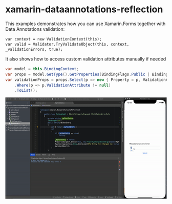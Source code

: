 # xamarin-dataannotations-reflection

This examples demonstrates how you can use Xamarin.Forms together with Data Annotations validation:

```scharp
var context = new ValidationContext(this);
var valid = Validator.TryValidateObject(this, context, _validationErrors, true);
```

 It also shows how to access custom validation attributes manually if needed

```csharp
var model = this.BindingContext;
var props = model.GetType().GetProperties(BindingFlags.Public | BindingFlags.Instance);
var validationProps = props.Select(p => new { Property = p, ValidationAttribute = p.GetCustomAttribute<ValidationAttribute>() })
    .Where(p => p.ValidationAttribute != null)
    .ToList();

```

<img src="SolutionItems/xamarin.dataannotations.validation.gif" alt=" Xamarin DataAnnotations Validation Sample" height="316px" style="display:inline-block;" />